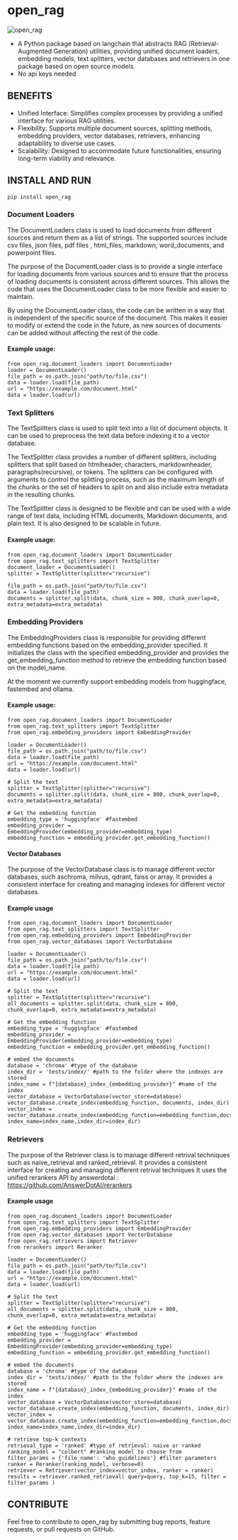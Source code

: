 # **open_rag**
![open_rag](images/open_rag.jpg)
* A Python package based on langchain that abstracts RAG (Retrieval-Augmented Generation) utilities, providing unified document loaders, embedding models, text splitters, vector databases and retrievers in one package based on open source models.
* No api keys needed

## **BENEFITS**
* Unified Interface: Simplifies complex processes by providing a unified interface for various RAG utilities.
* Flexibility: Supports multiple document sources, splitting methods, embedding providers, vector databases, retrievers, enhancing adaptability to diverse use cases.
* Scalability: Designed to accommodate future functionalities, ensuring long-term viability and relevance.

## **INSTALL AND RUN**
    pip install open_rag

### **Document Loaders**
The DocumentLoaders class is used to load documents from different sources and return them as a list of strings. The supported sources include csv files, json files, pdf files , html_files, markdown, word_documents, and powerpoint files.

The purpose of the DocumentLoader class is to provide a single interface for loading documents from various sources and to ensure that the process of loading documents is consistent across different sources. This allows the code that uses the DocumentLoader class to be more flexible and easier to maintain.

By using the DocumentLoader class, the code can be written in a way that is independent of the specific source of the document. This makes it easier to modify or extend the code in the future, as new sources of documents can be added without affecting the rest of the code.

#### Example usage:
    from open_rag.document_loaders import DocumentLoader
    loader = DocumentLoader()
    file_path = os.path.join("path/to/file.csv")
    data = loader.load(file_path)
    url = "https://example.com/document.html"
    data = loader.load(url)

### **Text Splitters**
The TextSplitters class is used to split text into a list of document objects. It can be used to preprocess the text data before indexing it to a vector database.

The TextSplitter class provides a number of different splitters, including splitters that split based on  htmlheader, characters, markdownheader, paragraphs(recursive), or tokens. The splitters can be configured with arguments to control the splitting process, such as the maximum length of the chunks or the set of headers to split on and also include extra metadata in the resulting chunks.

The TextSplitter class is designed to be flexible and can be used with a wide range of text data, including HTML documents, Markdown documents, and plain text. It is also designed to be scalable in future.

#### Example usage:
    from open_rag.document_loaders import DocumentLoader
    from open_rag.text_splitters import TextSplitter
    document_loader = DocumentLoader()
    splitter = TextSplitter(splitter="recursive")

    file_path = os.path.join("path/to/file.csv")
    data = loader.load(file_path)
    documents = splitter.split(data, chunk_size = 800, chunk_overlap=0, extra_metadata=extra_metadata)

### **Embedding Providers**
The EmbeddingProviders class is responsible for providing different embedding functions based on the embedding_provider specified. It initializes the class with the specified embedding_provider and provides the get_embedding_function method to retrieve the embedding function based on the model_name.

At the moment we currently support embedding models from huggingface, fastembed and ollama.

#### Example usage:
    from open_rag.document_loaders import DocumentLoader
    from open_rag.text_splitters import TextSplitter
    from open_rag.embedding_providers import EmbeddingProvider

    loader = DocumentLoader()
    file_path = os.path.join("path/to/file.csv")
    data = loader.load(file_path)
    url = "https://example.com/document.html"
    data = loader.load(url)

    # Split the text
    splitter = TextSplitter(splitter="recursive")
    documents = splitter.split(data, chunk_size = 800, chunk_overlap=0, extra_metadata=extra_metadata)

    # Get the embedding function
    embedding_type = 'huggingface' #fastembed
    embedding_provider = EmbeddingProvider(embedding_provider=embedding_type)
    embedding_function = embedding_provider.get_embedding_function()

#### **Vector Databases**
The purpose of the VectorDatabase class is to manage different vector databases, such aschroma, milvus, qdrant, faiss or array. It provides a consistent interface for creating and managing indexes for different vector databases.

#### Example usage
    from open_rag.document_loaders import DocumentLoader
    from open_rag.text_splitters import TextSplitter
    from open_rag.embedding_providers import EmbeddingProvider
    from open_rag.vector_databases import VectorDatabase

    loader = DocumentLoader()
    file_path = os.path.join("path/to/file.csv")
    data = loader.load(file_path)
    url = "https://example.com/document.html"
    data = loader.load(url)

    # Split the text
    splitter = TextSplitter(splitter="recursive")
    all_documents = splitter.split(data, chunk_size = 800, chunk_overlap=0, extra_metadata=extra_metadata)

    # Get the embedding function
    embedding_type = 'huggingface' #fastembed
    embedding_provider = EmbeddingProvider(embedding_provider=embedding_type)
    embedding_function = embedding_provider.get_embedding_function()
    
    # embed the documents
    database = 'chroma' #type of the database
    index_dir = 'tests/index/' #path to the folder where the indexes are stored
    index_name = f"{database}_index_{embedding_provider}" #name of the index
    vector_database = VectorDatabase(vector_store=database)
    vector_database.create_index(embedding_function, documents, index_dir)
    vector_index = vector_database.create_index(embedding_function=embedding_function,docs=all_documents, index_name=index_name,index_dir=index_dir)

### **Retrievers**
The purpose of the Retriever class is to manage different retrival techniques such as naive_retrieval and ranked_retrieval. It provides a consistent interface for creating and managing different retrival techniques
It uses the unified rerankers API by answerdotai : https://github.com/AnswerDotAI/rerankers

#### Example usage
    from open_rag.document_loaders import DocumentLoader
    from open_rag.text_splitters import TextSplitter
    from open_rag.embedding_providers import EmbeddingProvider
    from open_rag.vector_databases import VectorDatabase
    from open_rag.retrievers import Retriever
    from rerankers import Reranker

    loader = DocumentLoader()
    file_path = os.path.join("path/to/file.csv")
    data = loader.load(file_path)
    url = "https://example.com/document.html"
    data = loader.load(url)

    # Split the text
    splitter = TextSplitter(splitter="recursive")
    all_documents = splitter.split(data, chunk_size = 800, chunk_overlap=0, extra_metadata=extra_metadata)

    # Get the embedding function
    embedding_type = 'huggingface' #fastembed
    embedding_provider = EmbeddingProvider(embedding_provider=embedding_type)
    embedding_function = embedding_provider.get_embedding_function()
    
    # embed the documents
    database = 'chroma' #type of the database
    index_dir = 'tests/index/' #path to the folder where the indexes are stored
    index_name = f"{database}_index_{embedding_provider}" #name of the index
    vector_database = VectorDatabase(vector_store=database)
    vector_database.create_index(embedding_function, documents, index_dir)
    vector_index = vector_database.create_index(embedding_function=embedding_function,docs=all_documents, index_name=index_name,index_dir=index_dir)

    # retrieve top-k contexts
    retrieval_type = 'ranked' #type of retrieval: naive or ranked
    ranking_model = "colbert" #ranking model to choose from
    filter_params = {'file_name': 'who_guidelines'} #filter parameters 
    ranker = Reranker(ranking_model, verbose=0)
    retriever = Retriever(vector_index=vector_index, ranker = ranker)
    results = retriever.ranked_retrieval( query=query, top_k=15, filter = filter_params )

## **CONTRIBUTE**
Feel free to contribute to open_rag by submitting bug reports, feature requests, or pull requests on GitHub.

